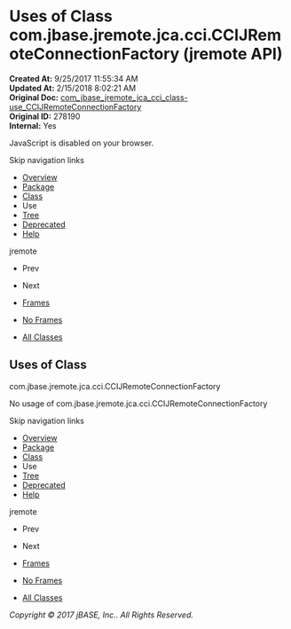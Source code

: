 # Uses of Class com.jbase.jremote.jca.cci.CCIJRemoteConnectionFactory (jremote   API)

**Created At:** 9/25/2017 11:55:34 AM  
**Updated At:** 2/15/2018 8:02:21 AM  
**Original Doc:** [com_jbase_jremote_jca_cci_class-use_CCIJRemoteConnectionFactory](https://docs.jbase.com/39260-class-use/com_jbase_jremote_jca_cci_class-use_CCIJRemoteConnectionFactory)  
**Original ID:** 278190  
**Internal:** Yes  

<!--<br>    try {<br>        if (location.href.indexOf('is-external=true') == -1) {<br>            parent.document.title="Uses of Class com.jbase.jremote.jca.cci.CCIJRemoteConnectionFactory (jremote   API)";<br>        }<br>    }<br>    catch(err) {<br>    }<br>//-->
JavaScript is disabled on your browser.

Skip navigation links

- [Overview](../../../../../../overview-summary.html)
- [Package](./../../com.jbase.jremote.jca.cci-%28jremote---api%29)
- [Class](./../../ccijremoteconnectionfactory-%28jremote---api%29 "class in com.jbase.jremote.jca.cci")
- Use
- [Tree](./../../com.jbase.jremote.jca.cci-class-hierarchy-%28jremote---api%29)
- [Deprecated](../../../../../../deprecated-list.html)
- [Help](../../../../../../help-doc.html)


jremote <br>

- Prev
- Next


- [Frames](./.)
- [No Frames](./.)


- [All Classes](../../../../../../allclasses-noframe.html)


<!--<br>  allClassesLink = document.getElementById("allclasses\_navbar\_top");<br>  if(window==top) {<br>    allClassesLink.style.display = "block";<br>  }<br>  else {<br>    allClassesLink.style.display = "none";<br>  }<br>  //-->

## Uses of Class
com.jbase.jremote.jca.cci.CCIJRemoteConnectionFactory

No usage of com.jbase.jremote.jca.cci.CCIJRemoteConnectionFactory

Skip navigation links

- [Overview](../../../../../../overview-summary.html)
- [Package](./../../com.jbase.jremote.jca.cci-%28jremote---api%29)
- [Class](./../../ccijremoteconnectionfactory-%28jremote---api%29 "class in com.jbase.jremote.jca.cci")
- Use
- [Tree](./../../com.jbase.jremote.jca.cci-class-hierarchy-%28jremote---api%29)
- [Deprecated](../../../../../../deprecated-list.html)
- [Help](../../../../../../help-doc.html)


jremote <br>

- Prev
- Next


- [Frames](./.)
- [No Frames](./.)


- [All Classes](../../../../../../allclasses-noframe.html)


<!--<br>  allClassesLink = document.getElementById("allclasses\_navbar\_bottom");<br>  if(window==top) {<br>    allClassesLink.style.display = "block";<br>  }<br>  else {<br>    allClassesLink.style.display = "none";<br>  }<br>  //-->

*Copyright © 2017 jBASE, Inc.. All Rights Reserved.*
